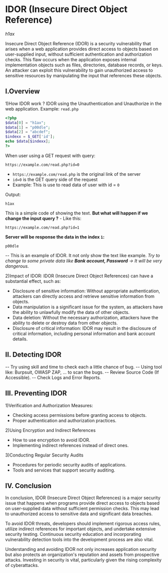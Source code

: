 # IDOR (Insecure Direct Object Reference)
_h1ax_

Insecure Direct Object Reference (IDOR) is a security vulnerability that arises when a web application provides direct access to objects based on user-supplied input, without sufficient authentication and authorization checks. This flaw occurs when the application exposes internal implementation objects such as files, directories, database records, or keys. An attacker can exploit this vulnerability to gain unauthorized access to sensitive resources by manipulating the input that references these objects.

## I.Overview
1)How IDOR work ?
IDOR using the Unauthentication and Unauthorize in the web application. 
Example:
`read.php`
``` php
<?php
$data[0] = "h1ax";
$data[1] = "p00dle";
$data[2] = "abcdef";
$indexx = $_GET['id'];
echo $data[$indexx];
?>
```
When user using a GET request with query:
```
https://example.com/read.php?id=0
```
- `https://example.com/read.php` is the original link of the server
- `id=0` is the GET query side of the request
- Example: This is use to read data of user with id = `0`

Output:
```
h1ax
```
This is a simple code of showing the text. **But what will happen if we change the input query ?**
    - Like this:
```
https://example.com/read.php?id=1
```
**Server will be response the data in the index `1`:**
```
p00dle
```
-- This is an example of IDOR. It not only show the text like example. *Try to change to some private data like **Bank account, Password** -> It will be very dangerous.*

2)Impact of IDOR:
IDOR (Insecure Direct Object References) can have a substantial effect, such as:
- Disclosure of sensitive information: Without appropriate authentication, attackers can directly access and retrieve sensitive information from objects.
- Data manipulation is a significant issue for the system, as attackers have the ability to unlawfully modify the data of other objects.
- Data deletion: Without the necessary authorization, attackers have the ability to delete or destroy data from other objects.
- Disclosure of critical information: IDOR may result in the disclosure of critical information, including personal information and bank account details.

## II. Detecting IDOR
-- Try using skill and time to check each a little chance of bug.
-- Using tool like: Burpsuit, OWASP ZAP, ... to scan the bugs.
-- Review Source Code (If Accessible).
-- Check Logs and Error Reports.

## III. Preventing IDOR
1)Verification and Authorization Measures:
- Checking access permissions before granting access to objects.
- Proper authentication and authorization practices.

2)Using Encryption and Indirect References
- How to use encryption to avoid IDOR.
- Implementing indirect references instead of direct ones. 

3)Conducting Regular Security Audits
- Procedures for periodic security audits of applications.
- Tools and services that support security auditing.

## IV. Conclusion
In conclusion, IDOR (Insecure Direct Object References) is a major security issue that happens when programs provide direct access to objects based on user-supplied data without sufficient permission checks. This may lead to unauthorized access to sensitive data and significant data breaches.

To avoid IDOR threats, developers should implement rigorous access rules, utilize indirect references for important objects, and undertake extensive security testing. Continuous security education and incorporating vulnerability detection tools into the development process are also vital.

Understanding and avoiding IDOR not only increases application security but also protects an organization's reputation and assets from prospective attacks. Investing in security is vital, particularly given the rising complexity of cyberattacks.